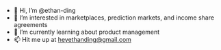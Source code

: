 - 👋 Hi, I’m @ethan-ding
- 👀 I’m interested in marketplaces, prediction markets, and income share agreements 
- 🌱 I’m currently learning about product management
- 📫 Hit me up at heyethanding@gmail.com 

<!---
ethan-ding/ethan-ding is a ✨ special ✨ repository because its `README.md` (this file) appears on your GitHub profile.
You can click the Preview link to take a look at your changes.
--->
